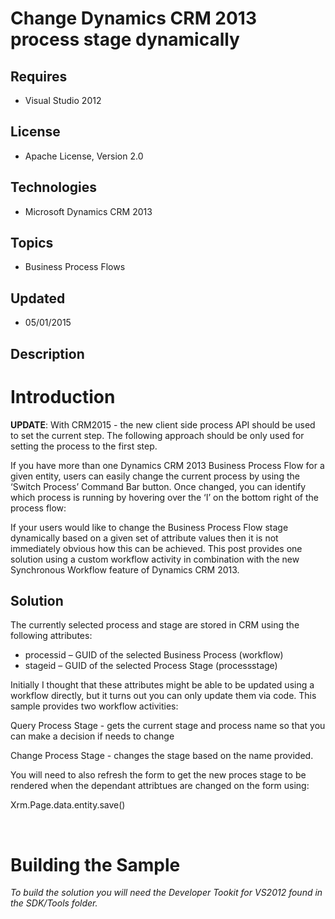 # Change Dynamics CRM 2013 process stage dynamically
## Requires
- Visual Studio 2012
## License
- Apache License, Version 2.0
## Technologies
- Microsoft Dynamics CRM 2013
## Topics
- Business Process Flows
## Updated
- 05/01/2015
## Description

<h1>Introduction</h1>
<p><strong>UPDATE</strong>: With CRM2015 - the new client side process API should be used to set the current step. The following approach should be only used for setting the process to the first step.</p>
<p>If you have more than one Dynamics CRM 2013 Business Process Flow for a given entity, users can easily change the current process by using the &lsquo;Switch Process&rsquo; Command Bar button. Once changed, you can identify which process is running by hovering
 over the &lsquo;I&rsquo; on the bottom right of the process flow:</p>
<p>If your users would like to change the Business Process Flow stage dynamically based on a given set of attribute values then it is not immediately obvious how this can be achieved. This post provides one solution using a custom workflow activity in combination
 with the new Synchronous Workflow feature of Dynamics CRM 2013. &nbsp;</p>
<h2>Solution</h2>
<p>The currently selected process and stage are stored in CRM using the following attributes:</p>
<ul>
<li>processid &ndash; GUID of the selected Business Process (workflow) </li><li>stageid &ndash; GUID of the selected Process Stage (processstage) </li></ul>
<p>Initially I thought that these attributes might be able to be updated using a workflow directly, but it turns out you can only update them via code. This sample provides two workflow activities:</p>
<p>Query Process Stage - gets the current stage and process name so that you can make a decision if needs to change</p>
<p>Change Process Stage - changes the stage based on the name provided.</p>
<p>You will need to also refresh the form to get the new proces stage to be rendered when the dependant attribtues are changed on the form using:</p>
<p>Xrm.Page.data.entity.save()</p>
<p>&nbsp;</p>
<h1><span>Building the Sample</span></h1>
<p><em>To build the solution you will need the Developer Tookit for VS2012 found in the SDK/Tools folder.</em></p>
